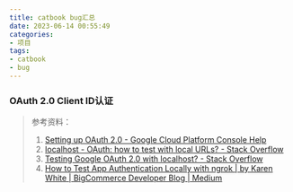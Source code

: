 ```yaml
---
title: catbook bug汇总
date: 2023-06-14 00:55:49
categories:
- 项目 
tags:
- catbook
- bug
---
```


### OAuth 2.0 Client ID认证

> 参考资料：
> 1. [Setting up OAuth 2.0 - Google Cloud Platform Console Help](https://support.google.com/cloud/answer/6158849#authorized-domains&zippy=%2Cauthorized-domains%2Cstep-configure-your-app-to-use-the-new-secret%2Cuser-consent%2Cweb-applications)
> 2. [localhost - OAuth: how to test with local URLs? - Stack Overflow](https://stackoverflow.com/questions/10456174/oauth-how-to-test-with-local-urls)
> 3. [Testing Google OAuth 2.0 with localhost? - Stack Overflow](https://stackoverflow.com/questions/56436510/testing-google-oauth-2-0-with-localhost)
> 4. [How to Test App Authentication Locally with ngrok | by Karen White | BigCommerce Developer Blog | Medium](https://medium.com/bigcommerce-developer-blog/how-to-test-app-authentication-locally-with-ngrok-149150bfe4cf)
